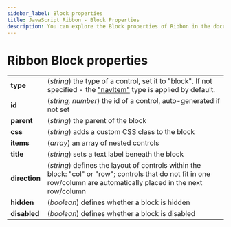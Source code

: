 ```yaml
---
sidebar_label: Block properties
title: JavaScript Ribbon - Block Properties 
description: You can explore the Block properties of Ribbon in the documentation of the DHTMLX JavaScript UI library. Browse developer guides and API reference, try out code examples and live demos, and download a free 30-day evaluation version of DHTMLX Suite 7.
---
```


# Ribbon Block properties

<table>
	<tbody>
        <tr>
			<td><b>type</b></td>
			<td>(<i>string</i>) the type of a control, set it to "block". If not specified - the <a href="../../ribbon/navitem">"navItem"</a> type is applied by default.</td>
		</tr>
        <tr>
			<td><b>id</b></td>
			<td>(<i>string, number</i>) the id of a control, auto-generated if not set</td>
		</tr>
         <tr>
			<td><b>parent</b></td>
			<td>(<i>string</i>) the parent of the block</td>
		</tr>
        <tr>
			<td><b>css</b></td>
			<td>(<i>string</i>) adds a custom CSS class to the block</td>
		</tr>
        <tr>
			<td><b>items</b></td>
			<td>(<i>array</i>) an array of nested controls</td>
		</tr>
        <tr>
			<td><b>title</b></td>
			<td>(<i>string</i>) sets a text label beneath the block</td>
		</tr>
        <tr>
			<td><b>direction</b></td>
			<td>(<i>string</i>) defines the layout of controls within the block: "col" or "row"; controls that do not fit in one row/column are automatically placed in the next row/column</td>
		</tr>
        <tr>
			<td><b>hidden</b></td>
			<td>(<i>boolean</i>) defines whether a block is hidden</td>
		</tr>
		<tr>
			<td><b>disabled</b></td>
			<td>(<i>boolean</i>) defines whether a block is disabled</td>
		</tr>
    </tbody>
</table>
